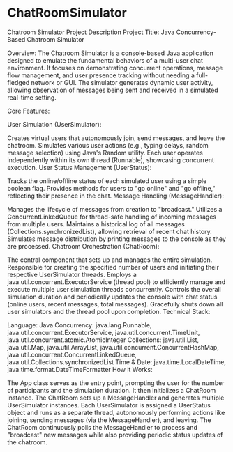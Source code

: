 # ChatRoomSimulator
Chatroom Simulator Project Description
Project Title: Java Concurrency-Based Chatroom Simulator

Overview:
The Chatroom Simulator is a console-based Java application designed to emulate the fundamental behaviors of a multi-user chat environment. It focuses on demonstrating concurrent operations, message flow management, and user presence tracking without needing a full-fledged network or GUI. The simulator generates dynamic user activity, allowing observation of messages being sent and received in a simulated real-time setting.

Core Features:

User Simulation (UserSimulator):

Creates virtual users that autonomously join, send messages, and leave the chatroom.
Simulates various user actions (e.g., typing delays, random message selection) using Java's Random utility.
Each user operates independently within its own thread (Runnable), showcasing concurrent execution.
User Status Management (UserStatus):

Tracks the online/offline status of each simulated user using a simple boolean flag.
Provides methods for users to "go online" and "go offline," reflecting their presence in the chat.
Message Handling (MessageHandler):

Manages the lifecycle of messages from creation to "broadcast."
Utilizes a ConcurrentLinkedQueue for thread-safe handling of incoming messages from multiple users.
Maintains a historical log of all messages (Collections.synchronizedList), allowing retrieval of recent chat history.
Simulates message distribution by printing messages to the console as they are processed.
Chatroom Orchestration (ChatRoom):

The central component that sets up and manages the entire simulation.
Responsible for creating the specified number of users and initiating their respective UserSimulator threads.
Employs a java.util.concurrent.ExecutorService (thread pool) to efficiently manage and execute multiple user simulation threads concurrently.
Controls the overall simulation duration and periodically updates the console with chat status (online users, recent messages, total messages).
Gracefully shuts down all user simulators and the thread pool upon completion.
Technical Stack:

Language: Java
Concurrency: java.lang.Runnable, java.util.concurrent.ExecutorService, java.util.concurrent.TimeUnit, java.util.concurrent.atomic.AtomicInteger
Collections: java.util.List, java.util.Map, java.util.ArrayList, java.util.concurrent.ConcurrentHashMap, java.util.concurrent.ConcurrentLinkedQueue, java.util.Collections.synchronizedList
Time & Date: java.time.LocalDateTime, java.time.format.DateTimeFormatter
How it Works:

The App class serves as the entry point, prompting the user for the number of participants and the simulation duration. It then initializes a ChatRoom instance. The ChatRoom sets up a MessageHandler and generates multiple UserSimulator instances. Each UserSimulator is assigned a UserStatus object and runs as a separate thread, autonomously performing actions like joining, sending messages (via the MessageHandler), and leaving. The ChatRoom continuously polls the MessageHandler to process and "broadcast" new messages while also providing periodic status updates of the chatroom.
